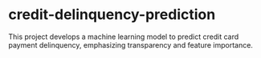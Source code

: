 # credit-delinquency-prediction
This project develops a machine learning model to predict credit card payment delinquency, emphasizing transparency and feature importance.
